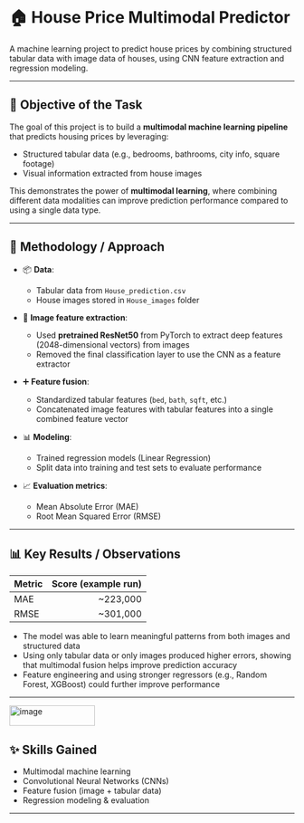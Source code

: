 # 🏠 House Price Multimodal Predictor

A machine learning project to predict house prices by combining structured tabular data with image data of houses, using CNN feature extraction and regression modeling.

---

## 🎯 **Objective of the Task**

The goal of this project is to build a **multimodal machine learning pipeline** that predicts housing prices by leveraging:
- Structured tabular data (e.g., bedrooms, bathrooms, city info, square footage)
- Visual information extracted from house images

This demonstrates the power of **multimodal learning**, where combining different data modalities can improve prediction performance compared to using a single data type.

---

## 🧰 **Methodology / Approach**

- 📦 **Data**:  
  - Tabular data from `House_prediction.csv`  
  - House images stored in `House_images` folder

- 🧠 **Image feature extraction**:
  - Used **pretrained ResNet50** from PyTorch to extract deep features (2048-dimensional vectors) from images
  - Removed the final classification layer to use the CNN as a feature extractor

- ➕ **Feature fusion**:
  - Standardized tabular features (`bed`, `bath`, `sqft`, etc.)
  - Concatenated image features with tabular features into a single combined feature vector

- 📊 **Modeling**:
  - Trained regression models (Linear Regression)
  - Split data into training and test sets to evaluate performance

- 📈 **Evaluation metrics**:
  - Mean Absolute Error (MAE)
  - Root Mean Squared Error (RMSE)

---

## 📊 **Key Results / Observations**

| Metric | Score (example run) |
|-------|--------------------:|
| MAE   | ~223,000           |
| RMSE  | ~301,000           |

- The model was able to learn meaningful patterns from both images and structured data
- Using only tabular data or only images produced higher errors, showing that multimodal fusion helps improve prediction accuracy
- Feature engineering and using stronger regressors (e.g., Random Forest, XGBoost) could further improve performance

---
<img width="151" height="36" alt="image" src="https://github.com/user-attachments/assets/6b134521-24ec-4847-b576-85c74062c06b" />


## ✨ **Skills Gained**
- Multimodal machine learning
- Convolutional Neural Networks (CNNs)
- Feature fusion (image + tabular data)
- Regression modeling & evaluation

---
